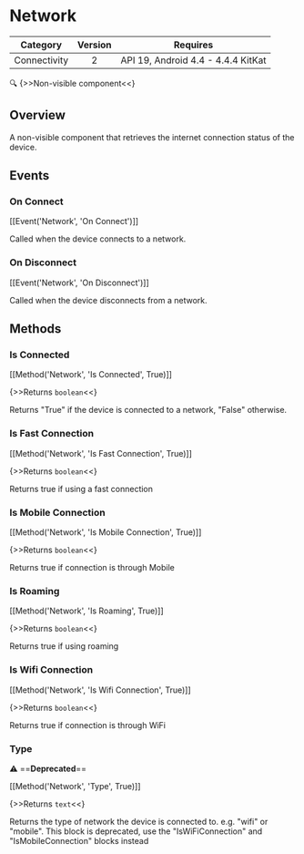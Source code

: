 # Network

| Category | Version | Requires |
|:--------:|:-------:|:--------:|
|Connectivity|2|API 19, Android 4.4 - 4.4.4 KitKat|

:mag: {>>Non-visible component<<}

## Overview

A non-visible component that retrieves the internet connection status of the device.

## Events

### On Connect

[[Event('Network', 'On Connect')]]

Called when the device connects to a network.

### On Disconnect

[[Event('Network', 'On Disconnect')]]

Called when the device disconnects from a network.

## Methods

### Is Connected

[[Method('Network', 'Is Connected', True)]]

{>>Returns `boolean`<<}

Returns "True" if the device is connected to a network, "False" otherwise.

### Is Fast Connection

[[Method('Network', 'Is Fast Connection', True)]]

{>>Returns `boolean`<<}

Returns true if using a fast connection

### Is Mobile Connection

[[Method('Network', 'Is Mobile Connection', True)]]

{>>Returns `boolean`<<}

Returns true if connection is through Mobile

### Is Roaming

[[Method('Network', 'Is Roaming', True)]]

{>>Returns `boolean`<<}

Returns true if using roaming

### Is Wifi Connection

[[Method('Network', 'Is Wifi Connection', True)]]

{>>Returns `boolean`<<}

Returns true if connection is through WiFi

### Type

:warning: ==**Deprecated**==

[[Method('Network', 'Type', True)]]

{>>Returns `text`<<}

Returns the type of network the device is connected to. e.g. "wifi" or "mobile". This block is deprecated, use the "IsWiFiConnection" and "IsMobileConnection" blocks instead